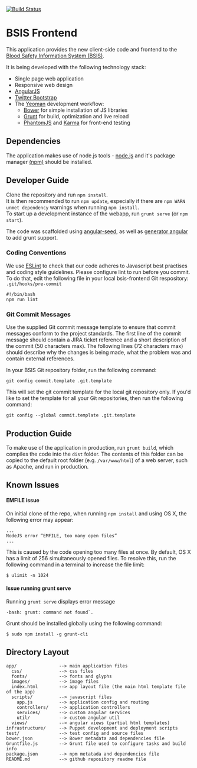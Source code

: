 [![Build Status](https://secure.travis-ci.org/jembi/bsis-frontend.png)](http://travis-ci.org/jembi/bsis-frontend)

# BSIS Frontend

This application provides the new client-side code and frontend to the [Blood Safety Information System (BSIS)](http://www.github.com/jembi/bsis).

It is being developed with the following technology stack:
* Single page web application
* Responsive web design
* [AngularJS](www.angularjs.org)
* [Twitter Bootstrap](http://getbootstrap.com/)
* The [Yeoman](http://yeoman.io/) development workflow:
  * [Bower](http://bower.io/) for simple installation of JS libraries
  * [Grunt](http://gruntjs.com/) for build, optimization and live reload
  * [PhantomJS](http://phantomjs.org/) and [Karma](http://karma-runner.github.io/) for front-end testing

## Dependencies

The application makes use of node.js tools - [node.js](http://nodejs.org/) and it's package manager [(npm)](https://www.npmjs.org/) should be installed.

## Developer Guide

Clone the repository and run `npm install`. <br/>
It is then recommended to run `npm update`, especially if there are `npm WARN unmet dependency` warnings when running `npm install`. <br/>
To start up a development instance of the webapp, run `grunt serve` (or `npm start`).

The code was scaffolded using [angular-seed](https://github.com/angular/angular-seed), as well as [generator angular](https://github.com/yeoman/generator-angular) to add grunt support.

### Coding Conventions

We use [ESLint](http://eslint.org/) to check that our code adheres to Javascript best practises and coding style guidelines. Please configure lint to run before you commit. To do that, edit the following file in your local bsis-frontend Git respository: `.git/hooks/pre-commit`

```
#!/bin/bash
npm run lint
```

### Git Commit Messages

Use the supplied Git commit message template to ensure that commit messages conform to the project standards. The first line of
the commit message should contain a JIRA ticket reference and a short description of the commit (50 characters max). The following
lines (72 characters max) should describe why the changes is being made, what the problem was and contain external references.

In your BSIS Git repository folder, run the following command:

```
git config commit.template .git.template
```

This will set the git commit template for the local git repository only. If you'd like to set the template for all your Git 
repositories, then run the following command:

```
git config --global commit.template .git.template
```

## Production Guide

To make use of the application in production, run `grunt build`, which compiles the code into the `dist` folder. The contents of this folder can be copied to the default root folder (e.g. `/var/www/html`) of a web server, such as Apache, and run in production. 

## Known Issues

#### EMFILE issue

On initial clone of the repo, when running `npm install` and using OS X, the following error may appear:
```
...
NodeJS error “EMFILE, too many open files”
...
```
This is caused by the code opening too many files at once. By default, OS X has a limit of 256 simultaneously opened files.
To resolve this, run the following command in a terminal to increase the file limit:
```
$ ulimit -n 1024
```

#### Issue running grunt serve

Running `grunt serve` displays error message 
```
-bash: grunt: command not found`.
```
Grunt should be installed globally using the following command:
```
$ sudo npm install -g grunt-cli
```


## Directory Layout

    app/                --> main application files
      css/              --> css files
      fonts/            --> fonts and glyphs
      images/           --> image files
      index.html        --> app layout file (the main html template file of the app)
      scripts/          --> javascript files
        app.js          --> application config and routing
        controllers/    --> application controllers
        services/       --> custom angular services 
        util/           --> custom angular util
      views/            --> angular views (partial html templates)
    infrastructure/     --> Puppet development and deployment scripts
    test/               --> test config and source files
    bower.json          --> Bower metadata and dependencies file
    Gruntfile.js        --> Grunt file used to configure tasks and build info
    package.json        --> npm metatada and dependencies file
    README.md           --> github repository readme file


